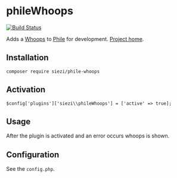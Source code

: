 # phileWhoops

[![Build Status](https://travis-ci.org/Schlaefer/phileWhoops.svg?branch=master)](https://travis-ci.org/Schlaefer/phileWhoops)

Adds a [Whoops](http://phpdebugbar.comhttps://github.com/filp/whoops/) to [Phile](https://github.com/PhileCMS/Phile) for development. [Project home](https://github.com/Schlaefer/phileWhoops).

## Installation

```
composer require siezi/phile-whoops
```

## Activation

```
$config['plugins']['siezi\\phileWhoops'] = ['active' => true];
```

## Usage

After the plugin is activated and an error occurs whoops is shown.

## Configuration

See the `config.php`.
